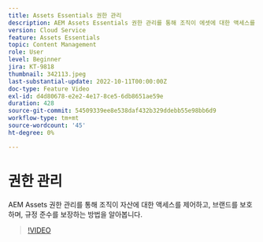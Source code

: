 ```yaml
---
title: Assets Essentials 권한 관리
description: AEM Assets Essentials 권한 관리를 통해 조직이 에셋에 대한 액세스를 제어하고, 브랜드를 보호하며, 규정 준수를 보장하는 방법을 알아봅니다.
version: Cloud Service
feature: Assets Essentials
topic: Content Management
role: User
level: Beginner
jira: KT-9818
thumbnail: 342113.jpeg
last-substantial-update: 2022-10-11T00:00:00Z
doc-type: Feature Video
exl-id: d4d80678-e2e2-4e17-8ce5-6db8651ae59e
duration: 428
source-git-commit: 54509339ee8e538daf432b329ddebb55e98bb6d9
workflow-type: tm+mt
source-wordcount: '45'
ht-degree: 0%

---
```


# 권한 관리

AEM Assets 권한 관리를 통해 조직이 자산에 대한 액세스를 제어하고, 브랜드를 보호하며, 규정 준수를 보장하는 방법을 알아봅니다.

>[!VIDEO](https://video.tv.adobe.com/v/342113?quality=12&learn=on)

